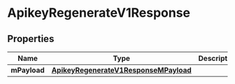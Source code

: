 
# ApikeyRegenerateV1Response

## Properties
| Name | Type | Description | Notes |
| ------------ | ------------- | ------------- | ------------- |
| **mPayload** | [**ApikeyRegenerateV1ResponseMPayload**](ApikeyRegenerateV1ResponseMPayload.md) |  |  |



